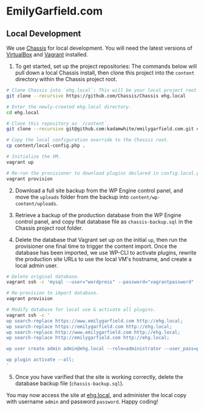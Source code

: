 # EmilyGarfield.com

## Local Development

We use [Chassis](http://docs.chassis.io) for local development. You will need the latest versions of [VirtualBox](https://www.virtualbox.org/) and [Vagrant](https://www.vagrantup.com/) installed.

1. To get started, set up the project repositories: The commands below will pull down a local Chassis install, then clone this project into the `content` directory within the Chassis project root.
```bash
# Clone Chassis into `ehg.local`: This will be your local project root folder.
git clone --recursive https://github.com/Chassis/Chassis ehg.local

# Enter the newly-created ehg.local directory.
cd ehg.local

# Clone this repository as `/content`.
git clone --recursive git@github.com:kadamwhite/emilygarfield.com.git content

# Copy the local configuration override to the Chassis root.
cp content/local-config.php .

# Initialize the VM.
vagrant up

# Re-run the provisioner to download plugins declared in config.local.yaml.
vagrant provision
```

2. Download a full site backup from the WP Engine control panel, and move the `uploads` folder from the backup into `content/wp-content/uploads`.

3. Retrieve a backup of the production database from the WP Engine control panel, and copy that database file as `chassis-backup.sql` in the Chassis project root folder.

4. Delete the database that Vagrant set up on the initial `up`, then run the provisioner one final time to trigger the content import. Once the database has been imported, we use WP-CLI to activate plugins, rewrite the production site URLs to use the local VM's hostname, and create a local admin user.
```bash
# Delete original database.
vagrant ssh -c 'mysql --user="wordpress" --password="vagrantpassword" --database="wordpress" --execute="DROP DATABASE wordpress; CREATE DATABASE wordpress;"'

# Re-provision to import database.
vagrant provision

# Modify database for local use & activate all plugins.
vagrant ssh -c '
wp search-replace https://www.emilygarfield.com http://ehg.local;
wp search-replace https://emilygarfield.com http://ehg.local;
wp search-replace http://www.emilygarfield.com http://ehg.local;
wp search-replace http://emilygarfield.com http://ehg.local;

wp user create admin admin@ehg.local --role=administrator --user_pass=password;

wp plugin activate --all;
'
```

5. Once you have varified that the site is working correctly, delete the database backup file (`chassis-backup.sql`).

You may now access the site at [ehg.local](http://ehg.local), and administer the local copy with username `admin` and password `password`. Happy coding!
